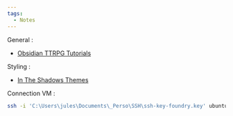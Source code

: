 ```yaml
---
tags:
  - Notes
---
```

General :
- [Obsidian TTRPG Tutorials](https://obsidianttrpgtutorials.com/Obsidian+TTRPG+Tutorials/Obsidian+TTRPG+Tutorials)

Styling :
- [In The Shadows Themes](https://publish.obsidian.md/slrvb-docs/ITS+Theme/ITS+Theme)

Connection VM : 
```sh
ssh -i 'C:\Users\jules\Documents\_Perso\SSH\ssh-key-foundry.key' ubuntu@141.145.208.199
```

